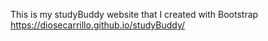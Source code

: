 This is my studyBuddy website that I created with Bootstrap https://diosecarrillo.github.io/studyBuddy/  

